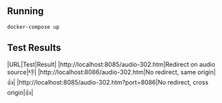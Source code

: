 ##

## Running

`docker-compose up`

## Test Results

|URL|Test|Result|
|http://localhost:8085/audio-302.htm|Redirect on audio source|:thumbsdown:|
|http://localhost:8086/audio-302.htm|No redirect, same origin|:thumbsup:|
|http://localhost:8085/audio-302.htm?port=8086|No redirect, cross origin|:thumbsup:|
